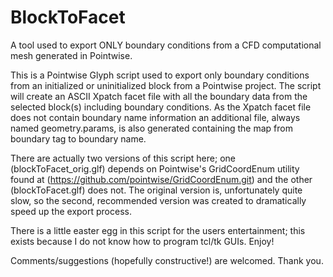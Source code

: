 BlockToFacet
============

A tool used to export ONLY boundary conditions from a CFD computational mesh generated in Pointwise.

This is a Pointwise Glyph script used to export only boundary conditions from an initialized or uninitialized block from a Pointwise project. The script will create an ASCII Xpatch facet file with all the boundary data from the selected block(s) including boundary conditions. As the Xpatch facet file does not contain boundary name information an additional file, always named geometry.params, is also generated containing the map from boundary tag to boundary name.

There are actually two versions of this script here; one (blockToFacet_orig.glf) depends on Pointwise's GridCoordEnum utility found at (https://github.com/pointwise/GridCoordEnum.git) and the other (blockToFacet.glf) does not. The original version is, unfortunately quite slow, so the second, recommended version was created to dramatically speed up the export process.

There is a little easter egg in this script for the users entertainment; this exists because I do not know how to program tcl/tk GUIs. Enjoy!

Comments/suggestions (hopefully constructive!) are welcomed. Thank you.
